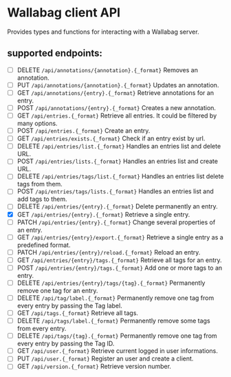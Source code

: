 
# Wallabag client API

Provides types and functions for interacting with a Wallabag server.


## supported endpoints:


- [ ] DELETE `/api/annotations/{annotation}.{_format}`
      Removes an annotation.
- [ ] PUT `/api/annotations/{annotation}.{_format}`
      Updates an annotation.
- [ ] GET `/api/annotations/{entry}.{_format}`
      Retrieve annotations for an entry.
- [ ] POST `/api/annotations/{entry}.{_format}`
      Creates a new annotation.
- [ ] GET `/api/entries.{_format}`
      Retrieve all entries. It could be filtered by many options.
- [ ] POST `/api/entries.{_format}`
      Create an entry.
- [ ] GET `/api/entries/exists.{_format}`
      Check if an entry exist by url.
- [ ] DELETE `/api/entries/list.{_format}`
      Handles an entries list and delete URL.
- [ ] POST `/api/entries/lists.{_format}`
      Handles an entries list and create URL.
- [ ] DELETE `/api/entries/tags/list.{_format}`
      Handles an entries list delete tags from them.
- [ ] POST `/api/entries/tags/lists.{_format}`
      Handles an entries list and add tags to them.
- [ ] DELETE `/api/entries/{entry}.{_format}`
      Delete permanently an entry.
- [X] GET `/api/entries/{entry}.{_format}`
      Retrieve a single entry.
- [ ] PATCH `/api/entries/{entry}.{_format}`
      Change several properties of an entry.
- [ ] GET `/api/entries/{entry}/export.{_format}`
      Retrieve a single entry as a predefined format.
- [ ] PATCH `/api/entries/{entry}/reload.{_format}`
      Reload an entry.
- [ ] GET `/api/entries/{entry}/tags.{_format}`
      Retrieve all tags for an entry.
- [ ] POST `/api/entries/{entry}/tags.{_format}`
      Add one or more tags to an entry.
- [ ] DELETE `/api/entries/{entry}/tags/{tag}.{_format}`
      Permanently remove one tag for an entry.
- [ ] DELETE `/api/tag/label.{_format}`
      Permanently remove one tag from every entry by passing the Tag label.
- [ ] GET `/api/tags.{_format}`
      Retrieve all tags.
- [ ] DELETE `/api/tags/label.{_format}`
      Permanently remove some tags from every entry.
- [ ] DELETE `/api/tags/{tag}.{_format}`
      Permanently remove one tag from every entry by passing the Tag ID.
- [ ] GET `/api/user.{_format}`
      Retrieve current logged in user informations.
- [ ] PUT `/api/user.{_format}`
      Register an user and create a client.
- [ ] GET `/api/version.{_format}`
      Retrieve version number.
